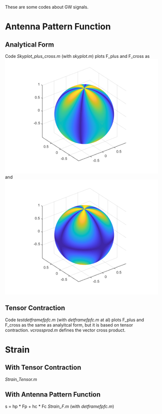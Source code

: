 These are some codes about GW signals.
# Antenna Pattern Function
## Analytical Form
Code _Skyplot_plus_cross.m_ (with _skyplot.m_) plots F_plus and F_cross as ![F_p](https://raw.githubusercontent.com/guoxiaowhu/GWSC_NAOC/main/figs/F_plus.png) and ![F_c](https://raw.githubusercontent.com/guoxiaowhu/GWSC_NAOC/main/figs/F_cross.png)

## Tensor Contraction
Code _testdetframefpfc.m_ (with _detframefpfc.m_ at al) plots F_plus and F_cross as the same as analyitcal form, but it is based on tensor contraction. _vcrossprod.m_ defines the vector cross product.

# Strain
## With Tensor Contraction
_Strain\_Tensor.m_
## With Antenna Pattern Function
s = hp * Fp + hc * Fc
_Strain\_F.m_ (with _detframefpfc.m_) 
